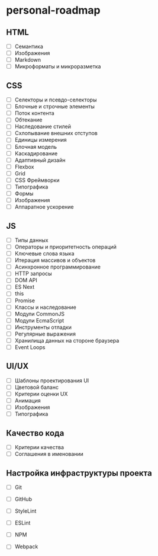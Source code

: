 # personal-roadmap

## HTML

- [ ]	Cемантика
- [ ]	Изображения
- [ ]	Markdown
- [ ]	Микроформаты и микроразметка

## CSS

- [ ]	Селекторы и псевдо-селекторы
- [ ]	Блочные и строчные элементы
- [ ]	Поток контента
- [ ]	Обтекание
- [ ]	Наследование стилей
- [ ]	Схлопывание внешних отступов
- [ ]	Единицы измерения
- [ ]	Блочная модель
- [ ]	Каскадирование
- [ ]	Адаптивный дизайн
- [ ]	Flexbox
- [ ]	Grid
- [ ]	CSS Фреймворки
- [ ]	Типографика
- [ ]	Формы
- [ ]	Изображения
- [ ]	Аппаратное ускорение

## JS

- [ ]	Типы данных
- [ ]	Операторы и приоритетность операций
- [ ]	Ключевые слова языка
- [ ]	Итерация массивов и объектов
- [ ]	Асинхронное программирование
- [ ]	HTTP запросы
- [ ]	DOM API
- [ ]	ES Next
- [ ]	this
- [ ]	Promise
- [ ]	Классы и наследование
- [ ]	Модули CommonJS
- [ ]	Модули EcmaScript
- [ ]	Инструменты отладки
- [ ]	Регулярные выражения
- [ ]	Хранилища данных на стороне браузера
- [ ]	Event Loops

## UI/UX

- [ ]	Шаблоны проектирования UI
- [ ]	Цветовой баланс
- [ ]	Критерии оценки UX
- [ ]	Анимация
- [ ]	Изображения
- [ ]	Типографика
	
## Качество кода

- [ ] Критерии качества
- [ ] Соглашения в именовании

## Настройка инфраструктуры проекта

- [ ]	Git
- [ ] GitHub
- [ ] StyleLint
- [ ] ESLint
- [ ] NPM
- [ ] Webpack



